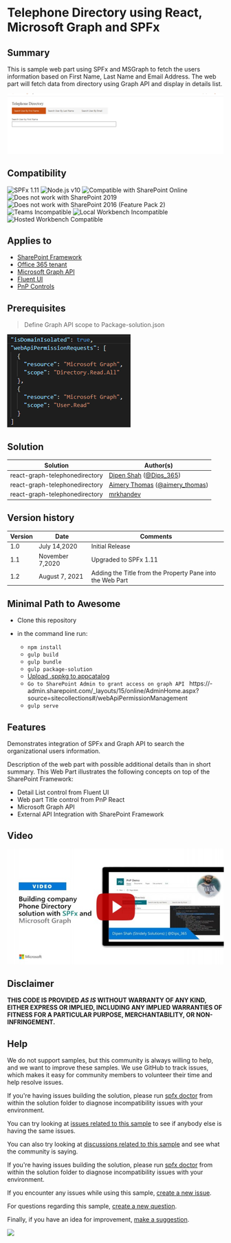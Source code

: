 # Telephone Directory using React, Microsoft Graph and SPFx

## Summary

This is sample web part using SPFx and MSGraph to fetch the users information based on First Name, Last Name and Email Address.
The web part will fetch data from directory using Graph API and display in details list.

![Telephone Directory using SPFx and Graph](./assets/Preview.gif)

## Compatibility

![SPFx 1.11](https://img.shields.io/badge/SPFx-1.11.0-green.svg)
![Node.js v10](https://img.shields.io/badge/Node.js-v10-green.svg)
![Compatible with SharePoint Online](https://img.shields.io/badge/SharePoint%20Online-Compatible-green.svg)
![Does not work with SharePoint 2019](https://img.shields.io/badge/SharePoint%20Server%202019-Incompatible-red.svg "SharePoint Server 2019 requires SPFx 1.4.1 or lower")
![Does not work with SharePoint 2016 (Feature Pack 2)](https://img.shields.io/badge/SharePoint%20Server%202016%20(Feature%20Pack%202)-Incompatible-red.svg "SharePoint Server 2016 Feature Pack 2 requires SPFx 1.1")
![Teams Incompatible](https://img.shields.io/badge/Teams-Incompatible-lightgrey.svg)
![Local Workbench Incompatible](https://img.shields.io/badge/Local%20Workbench-Incompatible-red.svg "This solution requires access to Microsoft Graph")
![Hosted Workbench Compatible](https://img.shields.io/badge/Hosted%20Workbench-Compatible-green.svg)


## Applies to

* [SharePoint Framework](https://docs.microsoft.com/sharepoint/dev/spfx/sharepoint-framework-overview)
* [Office 365 tenant](https://docs.microsoft.com/sharepoint/dev/spfx/set-up-your-development-environment)
* [Microsoft Graph API](https://docs.microsoft.com/en-us/graph/overview)
* [Fluent UI](https://developer.microsoft.com/en-us/fluentui#/)
* [PnP Controls](https://pnp.github.io/sp-dev-fx-controls-react/)

## Prerequisites

> Define Graph API scope to Package-solution.json

![Graph API Scope](./assets/Capture.PNG)

## Solution

Solution|Author(s)
--------|---------
react-graph-telephonedirectory | [Dipen Shah](https://github.com/Dips365) ([@Dips_365](https://twitter.com/Dips_365))
react-graph-telephonedirectory | [Aimery Thomas](https://github.com/a1mery) ([@aimery_thomas](https://twitter.com/aimery_thomas))
react-graph-telephonedirectory | [mrkhandev](https://github.com/mrkhandev) 


## Version history

Version|Date|Comments
-------|----|--------
1.0|July 14,2020 | Initial Release
1.1|November 7,2020 | Upgraded to SPFx 1.11
1.2|August 7, 2021|Adding the Title from the Property Pane into the Web Part


## Minimal Path to Awesome

* Clone this repository
* in the command line run:
  
  * `npm install`
  * `gulp build`
  * `gulp bundle`
  * `gulp package-solution`
  * [Upload .sppkg to appcatalog](https://www.slideshare.net/Dipen038/upload-sp-solution)
  * `Go to SharePoint Admin to grant access on graph API ` https://<Tenant>-admin.sharepoint.com/_layouts/15/online/AdminHome.aspx?source=sitecollections#/webApiPermissionManagement
  * `gulp serve`

## Features 

Demonstrates integration of SPFx and Graph API to search the organizational users information.

Description of the web part with possible additional details than in short summary. 
This Web Part illustrates the following concepts on top of the SharePoint Framework:

* Detail List control from Fluent UI
* Web part Title control from PnP React
* Microsoft Graph API
* External API Integration with SharePoint Framework

## Video

[![Building company Phone Directory solution with SPFx and Microsoft Graph](./assets/video-thumbnail.jpg)](https://www.youtube.com/watch?v=5ArJneWBy8s "Building company Phone Directory solution with SPFx and Microsoft Graph")

## Disclaimer

**THIS CODE IS PROVIDED *AS IS* WITHOUT WARRANTY OF ANY KIND, EITHER EXPRESS OR IMPLIED, INCLUDING ANY IMPLIED WARRANTIES OF FITNESS FOR A PARTICULAR PURPOSE, MERCHANTABILITY, OR NON-INFRINGEMENT.**

## Help

We do not support samples, but this community is always willing to help, and we want to improve these samples. We use GitHub to track issues, which makes it easy for  community members to volunteer their time and help resolve issues.

If you're having issues building the solution, please run [spfx doctor](https://pnp.github.io/cli-microsoft365/cmd/spfx/spfx-doctor/) from within the solution folder to diagnose incompatibility issues with your environment.

You can try looking at [issues related to this sample](https://github.com/pnp/sp-dev-fx-webparts/issues?q=label%3Areact-graph-telephonedirectory) to see if anybody else is having the same issues.

You can also try looking at [discussions related to this sample](https://github.com/pnp/sp-dev-fx-webparts/discussions?discussions_q=label%3Areact-graph-telephonedirectory) and see what the community is saying.

If you're having issues building the solution, please run [spfx doctor](https://pnp.github.io/cli-microsoft365/cmd/spfx/spfx-doctor/) from within the solution folder to diagnose incompatibility issues with your environment.

If you encounter any issues while using this sample, [create a new issue](https://github.com/pnp/sp-dev-fx-webparts/issues/new?assignees=&labels=Needs%3A+Triage+%3Amag%3A%2Ctype%3Abug-suspected&template=bug-report.yml&sample=react-graph-telephonedirectory&authors=@Dips365%20@a1mery%20@mrkhandev&title=react-graph-telephonedirectory%20-%20).

For questions regarding this sample, [create a new question](https://github.com/pnp/sp-dev-fx-webparts/issues/new?assignees=&labels=Needs%3A+Triage+%3Amag%3A%2Ctype%3Abug-suspected&template=question.yml&sample=react-graph-telephonedirectory&authors=@Dips365%20@a1mery%20@mrkhandev&title=react-graph-telephonedirectory%20-%20).

Finally, if you have an idea for improvement, [make a suggestion](https://github.com/pnp/sp-dev-fx-webparts/issues/new?assignees=&labels=Needs%3A+Triage+%3Amag%3A%2Ctype%3Abug-suspected&template=suggestion.yml&sample=react-graph-telephonedirectory&authors=@Dips365%20@a1mery%20@mrkhandev&title=react-graph-telephonedirectory%20-%20).


<img src="https://telemetry.sharepointpnp.com/sp-dev-fx-webparts/samples/react-graph-telephonedirectory" />
